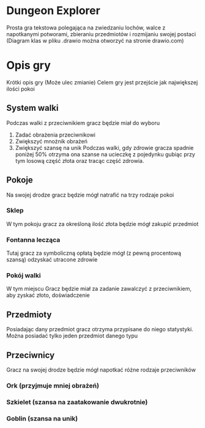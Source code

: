 # Dungeon Explorer

Prosta gra tekstowa polegająca na zwiedzaniu lochów, walce z napotkanymi potworami, zbieraniu przedmiotów i rozmijaniu swojej postaci
(Diagram klas w pliku .drawio można otworzyć na stronie drawio.com)

# Opis gry

Krótki opis gry (Może ulec zmianie)
Celem gry jest przejście jak największej ilości pokoi

## System walki
Podczas walki z przeciwnikiem gracz będzie miał do wyboru
1. Zadać obrażenia przeciwnikowi
2. Zwiększyć mnożnik obrażeń
3. Zwiększyć szansę na unik
Podczas walki, gdy zdrowie gracza spadnie poniżej 50% otrzyma ona szanse na ucieczkę z pojedynku gubiąc przy tym losową część złota oraz tracąc część zdrowia.

## Pokoje

Na swojej drodze gracz będzie mógł natrafić  na trzy rodzaje pokoi
### Sklep
W tym pokoju gracz za określoną ilość złota będzie mógł zakupić przedmiot

### Fontanna lecząca
Tutaj gracz za symboliczną opłatą będzie mógł (z pewną procentową szansą) odzyskać utracone zdrowie

### Pokój walki
W tym miejscu Gracz będzie miał za zadanie zawalczyć z przeciwnikiem, aby zyskać złoto, doświadczenie

## Przedmioty
Posiadając dany przedmiot gracz otrzyma przypisane do niego statystyki.
Można posiadać tylko jeden przedmiot danego typu

## Przeciwnicy
Gracz na swojej drodze będzie mógł napotkać różne rodzaje przeciwników

### Ork (przyjmuje mniej obrażeń)
### Szkielet (szansa na zaatakowanie dwukrotnie)
### Goblin (szansa na unik)

